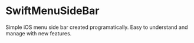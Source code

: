 # SwiftMenuSideBar
Simple iOS menu side bar created programatically. Easy to understand and manage with new features.
